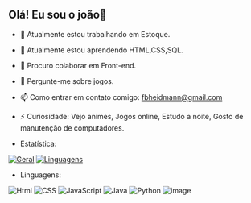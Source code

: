 ## Olá! Eu sou o joão👋
- 🔭 Atualmente estou trabalhando em Estoque.
- 🌱 Atualmente estou aprendendo HTML,CSS,SQL.
- 👯 Procuro colaborar em Front-end.
- 💬 Pergunte-me sobre jogos.
- 📫 Como entrar em contato comigo: fbheidmann@gmail.com
- ⚡ Curiosidade: Vejo animes, Jogos online, Estudo a noite, Gosto de manutenção de computadores.

- Estatística:

[![Geral](https://github-readme-stats.vercel.app/api?username=joaoheidmann)](https://github.com/joaoheidmann/github-readme-stats)
[![Linguagens](https://github-readme-stats.vercel.app/api/top-langs/?username=joaoheidmann)](https://github.com/anuraghazra/github-readme-stats.)

- Linguagens:
  
![Html](https://github.com/user-attachments/assets/cc55a245-8074-4d44-b85c-13c828579f01)
![CSS](https://github.com/user-attachments/assets/93caf000-fa59-4290-b672-eed25285d0a8)
![JavaScript](https://github.com/user-attachments/assets/b483a04d-57de-4e13-a839-51c0f9f7cbe2)
![Java](https://github.com/user-attachments/assets/f48dad17-9bb5-4bbd-b49e-e49e0cdbd9eb)
![Python](https://github.com/user-attachments/assets/b3c759b1-c0a9-43e8-ac91-2e4159bced95)
![image](https://github.com/user-attachments/assets/5cd7a9ca-00bd-4398-afe4-2d226eb4d9a0)
